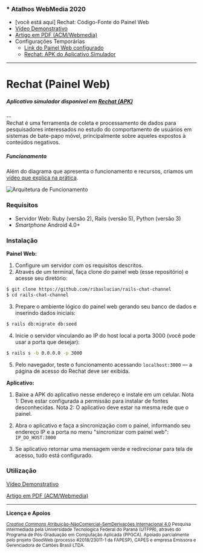 ### * Atalhos WebMedia 2020
- [você está aqui] Rechat: Código-Fonte do Painel Web
- [Vídeo Demonstrativo](*)
- [Artigo em PDF (ACM/Webmedia)](https://github.com/ribaslucian/rechat-web/blob/master/public/Artigo%20ACM-Webmedia.pdf)
- Configurações Temporárias
    - [Link do Painel Web configurado](ec2-18-228-83-110.sa-east-1.compute.amazonaws.com)
    - [Rechat: APK do Aplicativo Simulador](*)
---

# Rechat (Painel Web)

##### Aplicativo simulador disponível em [Rechat (APK)](https://breakdance.github.io/breakdance/)

--  
Rechat é uma ferramenta de coleta e processamento de dados para pesquisadores
interessados no estudo do comportamento de usuários em sistemas de bate-papo
móvel, principalmente sobre aqueles expostos à conteúdos negativos. 

##### Funcionamento
Além do diagrama que apresenta o funcionamento e recursos, criamos um  [vídeo que explica na prática](https://breakdance.github.io/breakdance/).

![Arquitetura de Funcionamento](https://raw.githubusercontent.com/ribaslucian/rails-chat-channel/master/public/rechat_arquitetura.jpg)


### Requisitos
* Servidor Web: Ruby (versão 2), Rails (versão 5), Python (versão 3)
* *Smartphone* Android 4.0+

### Instalação
**Painel Web:**
1. Configure um servidor com os requisitos descritos.
2. Através de um terminal, faça clone do painel web (esse repositório) e acesse seu diretório:

```sh
$ git clone https://github.com/ribaslucian/rails-chat-channel
$ cd rails-chat-channel
```

3. Prepare o ambiente lógico do painel web gerando seu banco de dados e inserindo dados iniciais:
```sh
$ rails db:migrate db:seed
```

4. Inicie o servidor vinculando ao IP do host local a porta 3000 (você pode usar a porta que desejar):
```sh
$ rails s -b 0.0.0.0 -p 3000
```

5. Pelo navegador, teste o funcionamento acessando `localhost:3000` — a página de acesso do Rechat deve ser exibida.


**Aplicativo:**
1. Baixe a APK do aplicativo nesse endereço e instale em um celular.
Nota 1: Deve estar configurada a permissão para instalar de fontes desconhecidas.
Nota 2: O aplicativo deve estar na mesma rede que o painel.

2. Abra o aplicativo e faça a sincronização com o painel, informando seu endereço IP e a porta no menu "sincronizar com painel web": `IP_DO_HOST:3000`
3. Se aplicativo retornar uma mensagem verde e redirecionar para tela de acesso, tudo está configurado.

### Utilização
[Vídeo Demonstrativo](https://breakdance.github.io/breakdance/)

[Artigo em PDF (ACM/Webmedia)](https://breakdance.github.io/breakdance/)

---
**Licença e Apoios**

<sup> [*Creative Commons* Atribuição-NãoComercial-SemDerivações Internacional 4.0](https://creativecommons.org/licenses/by-nc-nd/4.0/legalcode}) 
Pesquisa intermediada pela Universidade Tecnologica Federal do Paraná (UTFPR), através do Programa de Pós-Graduação em Computação Aplicada (PPGCA). Apoiado parcialmente pelo projeto GoodWeb (processo \#2018/23011-1 da FAPESP), CAPES e empresa Emissora e Gerenciadora de Cartões Brasil LTDA.
</sup>
